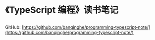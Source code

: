 <h1 style="margin-bottom: 30px">《TypeScript 编程》读书笔记</h1>

GitHub: [https://github.com/banqinghe/programming-typescript-note/](https://github.com/banqinghe/programming-typescript-note/)

